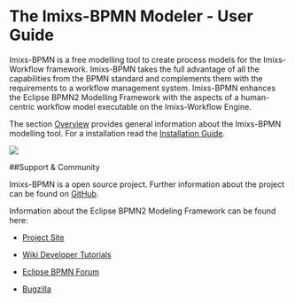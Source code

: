 
# The Imixs-BPMN Modeler - User Guide

Imixs-BPMN is a free modelling tool to create process models for the Imixs-Workflow framework. Imixs-BPMN takes the full advantage of all the capabilities from the BPMN standard and complements them with the requirements to a workflow management system. Imixs-BPMN enhances the Eclipse BPMN2 Modelling Framework with the aspects of a human-centric workflow model executable on the Imixs-Workflow Engine. 

The section [Overview](./overview.html) provides general information about the Imixs-BPMN modelling tool. For a installation read the [Installation Guide](./install.html).
 
  
<img src="../images/modelling/bpmn_screen_00.png"/>
 

 
 
##Support & Community

Imixs-BPMN is a open source project. Further information about the project can be found on [GitHub](https://github.com/imixs/imixs-bpmn).
 
Information about the Eclipse BPMN2 Modeling Framework can be found here:
 
 * [Project Site](https://www.eclipse.org/bpmn2-modeler/)
 
 * [Wiki Developer Tutorials](https://wiki.eclipse.org/BPMN2-Modeler/DeveloperTutorials)
 
 * [Eclipse BPMN Forum](https://www.eclipse.org/forums/index.php/f/226/)
 
 * [Bugzilla](https://bugs.eclipse.org/bugs/enter_bug.cgi?product=BPMN2Modeler)
 

